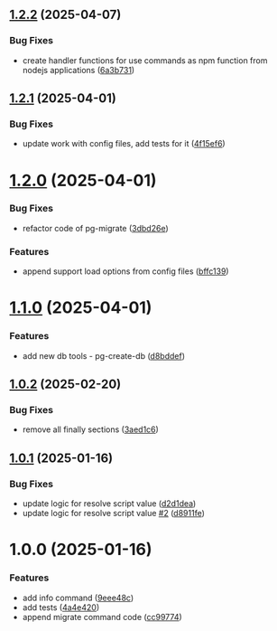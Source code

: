 ## [1.2.2](https://github.com/EndyKaufman/pg-tools/compare/pg-flyway-v1.2.1...pg-flyway-v1.2.2) (2025-04-07)


### Bug Fixes

* create handler functions for use commands as npm function from nodejs applications ([6a3b731](https://github.com/EndyKaufman/pg-tools/commit/6a3b731ecbda41fa42bbe1a912088badfc59fc72))

## [1.2.1](https://github.com/EndyKaufman/pg-tools/compare/pg-flyway-v1.2.0...pg-flyway-v1.2.1) (2025-04-01)


### Bug Fixes

* update work with config files, add tests for it ([4f15ef6](https://github.com/EndyKaufman/pg-tools/commit/4f15ef69cf0152b6fbd6c5f8a9d3587de00deb52))

# [1.2.0](https://github.com/EndyKaufman/pg-tools/compare/pg-flyway-v1.1.0...pg-flyway-v1.2.0) (2025-04-01)


### Bug Fixes

* refactor code of pg-migrate ([3dbd26e](https://github.com/EndyKaufman/pg-tools/commit/3dbd26eb100f91662f570af2455c1fe521a44a40))


### Features

* append support load options from config files ([bffc139](https://github.com/EndyKaufman/pg-tools/commit/bffc139412933d6f1c3f0221706bb06c2835ee0f))

# [1.1.0](https://github.com/EndyKaufman/pg-tools/compare/pg-flyway-v1.0.2...pg-flyway-v1.1.0) (2025-04-01)


### Features

* add new db tools - pg-create-db ([d8bddef](https://github.com/EndyKaufman/pg-tools/commit/d8bddeff53b4fc565642d737d6c88fefd143cd1d))

## [1.0.2](https://github.com/EndyKaufman/pg-tools/compare/pg-flyway-v1.0.1...pg-flyway-v1.0.2) (2025-02-20)


### Bug Fixes

* remove all finally sections ([3aed1c6](https://github.com/EndyKaufman/pg-tools/commit/3aed1c653af9ea717cc2160aad08db4795cc3e86))

## [1.0.1](https://github.com/EndyKaufman/pg-tools/compare/pg-flyway-v1.0.0...pg-flyway-v1.0.1) (2025-01-16)


### Bug Fixes

* update logic for resolve script value ([d2d1dea](https://github.com/EndyKaufman/pg-tools/commit/d2d1deabf31e5c3a5210f5a9106fd6553802b40a))
* update logic for resolve script value [#2](https://github.com/EndyKaufman/pg-tools/issues/2) ([d8911fe](https://github.com/EndyKaufman/pg-tools/commit/d8911fec8ca8a07f488519af661a11257ac7e2a6))

# 1.0.0 (2025-01-16)


### Features

* add info command ([9eee48c](https://github.com/EndyKaufman/pg-tools/commit/9eee48c9f2d0be40c4454279a4d19a2f89656eff))
* add tests ([4a4e420](https://github.com/EndyKaufman/pg-tools/commit/4a4e420a31c30420fe1065ae10159e504b2079fe))
* append migrate command code ([cc99774](https://github.com/EndyKaufman/pg-tools/commit/cc997741a2f60380ef180416a7a672a5a3fa82f9))
